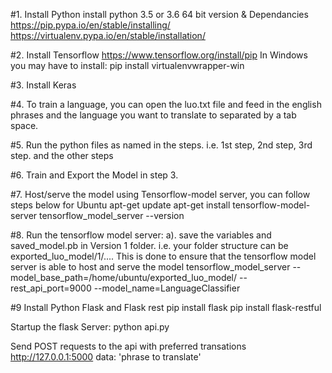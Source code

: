 #1. Install Python
install python 3.5 or 3.6 64 bit version & Dependancies
https://pip.pypa.io/en/stable/installing/
https://virtualenv.pypa.io/en/stable/installation/

#2. Install Tensorflow
https://www.tensorflow.org/install/pip
In Windows you may have to install: pip install virtualenvwrapper-win

#3. Install Keras

#4. To train a language, you can open the luo.txt file and feed in the english phrases and the language
you want to translate to separated by a tab space.

#5. Run the python files as named in the steps. i.e. 1st step, 2nd step, 3rd step. and the other steps

#6. Train and Export the Model in step 3.

#7. Host/serve the model using Tensorflow-model server, you can follow steps below for Ubuntu
apt-get update
apt-get install tensorflow-model-server
tensorflow_model_server --version



#8. Run the tensorflow model server:
a). save the variables and saved_model.pb in Version 1 folder.
i.e. your folder structure can be exported_luo_model/1/.... This is done to ensure that the tensorflow
model server is able to host and serve the model
tensorflow_model_server --model_base_path=/home/ubuntu/exported_luo_model/ --rest_api_port=9000 --model_name=LanguageClassifier

#9 Install Python Flask and Flask rest
pip install flask
pip install flask-restful

Startup the flask Server:
python api.py

Send POST requests to the api with preferred transations
http://127.0.0.1:5000
data: 'phrase to translate'